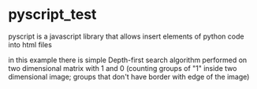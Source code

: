 # pyscript_test
pyscript is a javascript library that allows insert elements of python code into html files

in this example there is simple Depth-first search algorithm performed on two dimensional matrix with 1 and 0 (counting groups of "1" inside two dimensional image; groups that don't have border with edge of the image)
